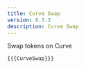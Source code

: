 ```yaml
---
title: Curve Swap
version: 0.3.3
description: Curve Swap
---
```


Swap tokens on Curve

```vyper
{{{CurveSwap}}}
```

